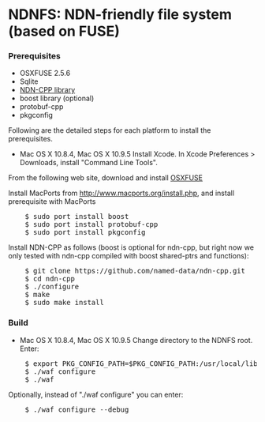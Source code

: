 # NDNFS: NDN-friendly file system (based on FUSE)

### Prerequisites

* OSXFUSE 2.5.6
* Sqlite
* [NDN-CPP library](github.com/named-data/ndn-cpp)
* boost library (optional)
* protobuf-cpp
* pkgconfig

Following are the detailed steps for each platform to install the prerequisites.

* Mac OS X 10.8.4, Mac OS X 10.9.5
Install Xcode.
In Xcode Preferences > Downloads, install "Command Line Tools".

From the following web site, download and install [OSXFUSE](http://osxfuse.github.io/2013/05/01/OSXFUSE-2.5.6.html)

Install MacPorts from http://www.macports.org/install.php, and install prerequisite with MacPorts
<pre>
    $ sudo port install boost
    $ sudo port install protobuf-cpp
    $ sudo port install pkgconfig
</pre>
Install NDN-CPP as follows (boost is optional for ndn-cpp, but right now we only tested with ndn-cpp compiled with boost shared-ptrs and functions):
<pre>
    $ git clone https://github.com/named-data/ndn-cpp.git
    $ cd ndn-cpp
    $ ./configure
    $ make
    $ sudo make install
</pre>

### Build

* Mac OS X 10.8.4, Mac OS X 10.9.5
Change directory to the NDNFS root.  Enter:
<pre>
    $ export PKG_CONFIG_PATH=$PKG_CONFIG_PATH:/usr/local/lib/pkgconfig 
    $ ./waf configure
    $ ./waf
</pre>

Optionally, instead of "./waf configure" you can enter:
<pre>
    $ ./waf configure --debug
</pre>